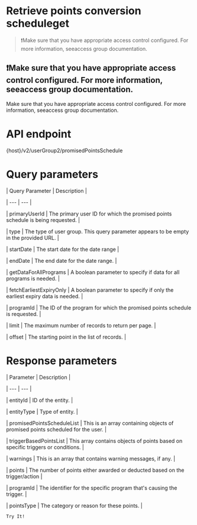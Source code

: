 # Retrieve points conversion scheduleget

> ❗️Make sure that you have appropriate access control configured. For more information, seeaccess group documentation.

## ❗️Make sure that you have appropriate access control configured. For more information, seeaccess group documentation.

Make sure that you have appropriate access control configured. For more information, seeaccess group documentation.

# API endpoint

{host}/v2/userGroup2/promisedPointsSchedule

# Query parameters

| Query Parameter | Description |

| --- | --- |

| primaryUserId | The primary user ID for which the promised points schedule is being requested. |

| type | The type of user group. This query parameter appears to be empty in the provided URL. |

| startDate | The start date for the date range |

| endDate | The end date for the date range. |

| getDataForAllPrograms | A boolean parameter to specify if data for all programs is needed. |

| fetchEarliestExpiryOnly | A boolean parameter to specify if only the earliest expiry data is needed. |

| programId | The ID of the program for which the promised points schedule is requested. |

| limit | The maximum number of records to return per page. |

| offset | The starting point in the list of records. |



# Response parameters

| Parameter | Description |

| --- | --- |

| entityId | ID of the entity. |

| entityType | Type of entity. |

| promisedPointsScheduleList | This is an array containing objects of promised points scheduled for the user. |

| triggerBasedPointsList | This array contains objects of points based on specific triggers or conditions. |

| warnings | This is an array that contains warning messages, if any. |

| points | The number of points either awarded or deducted based on the trigger/action |

| programId | The identifier for the specific program that's causing the trigger. |

| pointsType | The category or reason for these points. |



`Try It!`